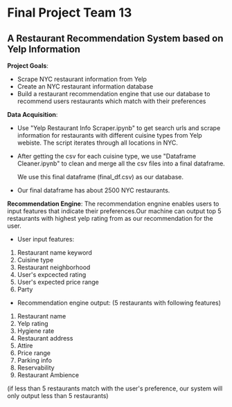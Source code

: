 # Final Project Team 13
## A Restaurant Recommendation System based on Yelp Information ##

**Project Goals**: 
* Scrape NYC restaurant information from Yelp
* Create an NYC restaurant information database 
* Build a restaurant recommendation engine that use our database to recommend users restaurants which match with their preferences

**Data Acquisition**:

 * Use "Yelp Restaurant Info Scraper.ipynb" to get search urls and scrape information for restaurants with different cuisine types from Yelp webiste. The script iterates through all locations in NYC. 
 * After getting the csv for each cuisine type, we use "Dataframe Cleaner.ipynb" to clean and merge all the csv files into a final dataframe. 
 
     We use this final dataframe (final_df.csv) as our database.
 * Our final dataframe has about 2500 NYC restaurants.

**Recommendation Engine**: 
The recommendation engnine enables users to input features that indicate their preferences.Our machine can output top 5 restaurants with highest yelp rating from as our recommendation for the user.
* User input features: 
1. Restaurant name keyword
2. Cuisine type
3. Restaurant neighborhood
4. User's expcected rating
5. User's expected price range
6. Party

* Recommendation engine output: (5 restaurants with following features) 
1. Restaurant name
2. Yelp rating
3. Hygiene rate
4. Restaurant address
5. Attire
6. Price range
7. Parking info
8. Reservability
9. Restaurant Ambience

(if less than 5 restaurants match with the user's preference, our system will only output less than 5 restaurants)
